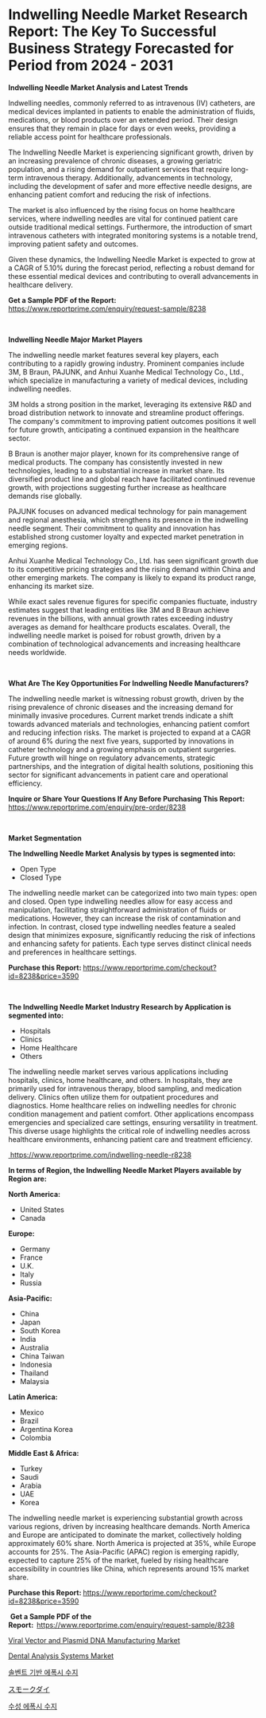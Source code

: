 <p><h1>Indwelling Needle Market Research Report: The Key To Successful Business Strategy Forecasted for Period from 2024 - 2031</h1></p><p><strong>Indwelling Needle Market Analysis and Latest Trends</strong></p>
<p><p>Indwelling needles, commonly referred to as intravenous (IV) catheters, are medical devices implanted in patients to enable the administration of fluids, medications, or blood products over an extended period. Their design ensures that they remain in place for days or even weeks, providing a reliable access point for healthcare professionals.</p><p>The Indwelling Needle Market is experiencing significant growth, driven by an increasing prevalence of chronic diseases, a growing geriatric population, and a rising demand for outpatient services that require long-term intravenous therapy. Additionally, advancements in technology, including the development of safer and more effective needle designs, are enhancing patient comfort and reducing the risk of infections.</p><p>The market is also influenced by the rising focus on home healthcare services, where indwelling needles are vital for continued patient care outside traditional medical settings. Furthermore, the introduction of smart intravenous catheters with integrated monitoring systems is a notable trend, improving patient safety and outcomes.</p><p>Given these dynamics, the Indwelling Needle Market is expected to grow at a CAGR of 5.10% during the forecast period, reflecting a robust demand for these essential medical devices and contributing to overall advancements in healthcare delivery.</p></p>
<p><strong>Get a Sample PDF of the Report:&nbsp;</strong> <a href="https://www.reportprime.com/enquiry/request-sample/8238">https://www.reportprime.com/enquiry/request-sample/8238</a></p>
<p>&nbsp;</p>
<p><strong>Indwelling Needle Major Market Players</strong></p>
<p><p>The indwelling needle market features several key players, each contributing to a rapidly growing industry. Prominent companies include 3M, B Braun, PAJUNK, and Anhui Xuanhe Medical Technology Co., Ltd., which specialize in manufacturing a variety of medical devices, including indwelling needles.</p><p>3M holds a strong position in the market, leveraging its extensive R&D and broad distribution network to innovate and streamline product offerings. The company's commitment to improving patient outcomes positions it well for future growth, anticipating a continued expansion in the healthcare sector.</p><p>B Braun is another major player, known for its comprehensive range of medical products. The company has consistently invested in new technologies, leading to a substantial increase in market share. Its diversified product line and global reach have facilitated continued revenue growth, with projections suggesting further increase as healthcare demands rise globally.</p><p>PAJUNK focuses on advanced medical technology for pain management and regional anesthesia, which strengthens its presence in the indwelling needle segment. Their commitment to quality and innovation has established strong customer loyalty and expected market penetration in emerging regions.</p><p>Anhui Xuanhe Medical Technology Co., Ltd. has seen significant growth due to its competitive pricing strategies and the rising demand within China and other emerging markets. The company is likely to expand its product range, enhancing its market size.</p><p>While exact sales revenue figures for specific companies fluctuate, industry estimates suggest that leading entities like 3M and B Braun achieve revenues in the billions, with annual growth rates exceeding industry averages as demand for healthcare products escalates. Overall, the indwelling needle market is poised for robust growth, driven by a combination of technological advancements and increasing healthcare needs worldwide.</p></p>
<p>&nbsp;</p>
<p><strong>What Are The Key Opportunities For Indwelling Needle Manufacturers?</strong></p>
<p><p>The indwelling needle market is witnessing robust growth, driven by the rising prevalence of chronic diseases and the increasing demand for minimally invasive procedures. Current market trends indicate a shift towards advanced materials and technologies, enhancing patient comfort and reducing infection risks. The market is projected to expand at a CAGR of around 6% during the next five years, supported by innovations in catheter technology and a growing emphasis on outpatient surgeries. Future growth will hinge on regulatory advancements, strategic partnerships, and the integration of digital health solutions, positioning this sector for significant advancements in patient care and operational efficiency.</p></p>
<p><strong>Inquire or Share Your Questions If Any Before Purchasing This Report:</strong> <a href="https://www.reportprime.com/enquiry/pre-order/8238">https://www.reportprime.com/enquiry/pre-order/8238</a></p>
<p>&nbsp;</p>
<p><strong>Market Segmentation</strong></p>
<p><strong>The Indwelling Needle Market Analysis by types is segmented into:</strong></p>
<p><ul><li>Open Type</li><li>Closed Type</li></ul></p>
<p><p>The indwelling needle market can be categorized into two main types: open and closed. Open type indwelling needles allow for easy access and manipulation, facilitating straightforward administration of fluids or medications. However, they can increase the risk of contamination and infection. In contrast, closed type indwelling needles feature a sealed design that minimizes exposure, significantly reducing the risk of infections and enhancing safety for patients. Each type serves distinct clinical needs and preferences in healthcare settings.</p></p>
<p><strong>Purchase this Report:&nbsp;</strong><a href="https://www.reportprime.com/checkout?id=8238&price=3590">https://www.reportprime.com/checkout?id=8238&price=3590</a></p>
<p>&nbsp;</p>
<p><strong>The Indwelling Needle Market Industry Research by Application is segmented into:</strong></p>
<p><ul><li>Hospitals</li><li>Clinics</li><li>Home Healthcare</li><li>Others</li></ul></p>
<p><p>The indwelling needle market serves various applications including hospitals, clinics, home healthcare, and others. In hospitals, they are primarily used for intravenous therapy, blood sampling, and medication delivery. Clinics often utilize them for outpatient procedures and diagnostics. Home healthcare relies on indwelling needles for chronic condition management and patient comfort. Other applications encompass emergencies and specialized care settings, ensuring versatility in treatment. This diverse usage highlights the critical role of indwelling needles across healthcare environments, enhancing patient care and treatment efficiency.</p></p>
<p><a href="https://www.reportprime.com/indwelling-needle-r8238">&nbsp;https://www.reportprime.com/indwelling-needle-r8238</a></p>
<p><strong>In terms of Region, the Indwelling Needle Market Players available by Region are:</strong></p>
<p>
    <p> <strong> North America: </strong>
        <ul>
            <li>United States</li>
            <li>Canada</li>
        </ul>
        </p> 
    <p> <strong> Europe: </strong>
        <ul>
            <li>Germany</li>
            <li>France</li>
            <li>U.K.</li>
            <li>Italy</li>
            <li>Russia</li>
        </ul>
        </p> 
    <p> <strong> Asia-Pacific: </strong>
        <ul>
            <li>China</li>
            <li>Japan</li>
            <li>South Korea</li>
            <li>India</li>
            <li>Australia</li>
            <li>China Taiwan</li>
            <li>Indonesia</li>
            <li>Thailand</li>
            <li>Malaysia</li>
        </ul>
        </p> 
    <p> <strong> Latin America: </strong>
        <ul>
            <li>Mexico</li>
            <li>Brazil</li>
            <li>Argentina Korea</li>
            <li>Colombia</li>
        </ul>
        </p> 
    <p> <strong> Middle East & Africa: </strong>
        <ul>
            <li>Turkey</li>
            <li>Saudi</li>
            <li>Arabia</li>
            <li>UAE</li>
            <li>Korea</li>
        </ul>
    </p>
    </p>
<p><p>The indwelling needle market is experiencing substantial growth across various regions, driven by increasing healthcare demands. North America and Europe are anticipated to dominate the market, collectively holding approximately 60% share. North America is projected at 35%, while Europe accounts for 25%. The Asia-Pacific (APAC) region is emerging rapidly, expected to capture 25% of the market, fueled by rising healthcare accessibility in countries like China, which represents around 15% market share.</p></p>
<p><strong>Purchase this Report: </strong><a href="https://www.reportprime.com/checkout?id=8238&price=3590">https://www.reportprime.com/checkout?id=8238&price=3590</a></p>
<p>&nbsp;<strong>Get a Sample PDF of the Report:&nbsp;&nbsp;</strong><a href="https://www.reportprime.com/enquiry/request-sample/8238">https://www.reportprime.com/enquiry/request-sample/8238</a></p>
<p><strong></strong></p>
<p><p><a href="https://issuu.com/reportprime-2/docs/viral-vector-and-plasmid-dna-manufa_63669242933c54">Viral Vector and Plasmid DNA Manufacturing Market</a></p><p><a href="https://issuu.com/reportprime-2/docs/dental-analysis-systems-market-size_6e0081031ea8a7">Dental Analysis Systems Market</a></p><p><a href="https://medium.com/@scotthereford10/%EA%B8%80%EB%A1%9C%EB%B2%8C-%EC%9A%A9%EC%A0%9C-%EA%B8%B0%EB%B0%98-%EC%97%90%ED%8F%AD%EC%8B%9C-%EC%88%98%EC%A7%80-%EC%8B%9C%EC%9E%A5-%EC%A0%90%EC%9C%A0%EC%9C%A8-%EB%B0%8F-%EC%84%B1%EC%9E%A5-%EA%B8%B0%ED%9A%8C%EC%99%80-%EC%8B%9C%EC%9E%A5-%EA%B7%9C%EB%AA%A8%EB%8A%94-2024%EB%85%84%EB%B6%80%ED%84%B0-2031%EB%85%84%EA%B9%8C%EC%A7%80-6-%EC%9D%98-%EC%97%B0%ED%8F%89%EA%B7%A0-%EC%84%B1%EC%9E%A5%EB%A5%A0-cagr-%EB%A1%9C-%EC%84%B1%EC%9E%A5%ED%95%98%EA%B3%A0-%EC%9E%88%EC%8A%B5%EB%8B%88%EB%8B%A4-696f9bd272c4">솔벤트 기반 에폭시 수지</a></p><p><a href="https://medium.com/@isnamukti10_96948/smoke-dye-market-%E3%81%AE%E3%82%B0%E3%83%AD%E3%83%BC%E3%83%90%E3%83%AB%E5%B8%82%E5%A0%B4%E6%A6%82%E8%A6%81%E3%81%AF-%E4%B8%96%E7%95%8C%E3%81%8A%E3%82%88%E3%81%B3%E4%B8%BB%E8%A6%81%E5%B8%82%E5%A0%B4%E3%81%AB%E3%81%8A%E3%81%91%E3%82%8B%E6%A5%AD%E7%95%8C%E3%81%AB%E5%BD%B1%E9%9F%BF%E3%82%92%E4%B8%8E%E3%81%88%E3%82%8B%E4%B8%BB%E8%A6%81%E3%81%AA%E3%83%88%E3%83%AC%E3%83%B3%E3%83%89%E3%81%AB%E3%81%A4%E3%81%84%E3%81%A6-%E7%8B%AC%E8%87%AA%E3%81%AE%E8%A6%96%E7%82%B9%E3%82%92%E6%8F%90%E4%BE%9B%E3%81%97%E3%81%BE%E3%81%99-fab2c06ef4a3">スモークダイ</a></p><p><a href="https://medium.com/@scotthereford10/%EC%8B%9C%EC%9E%A5-%EC%98%88%EC%B8%A1-%EB%B3%80%ED%99%94-%EA%B8%80%EB%A1%9C%EB%B2%8C-%EC%88%98%EC%84%B1-%EC%97%90%ED%8F%AD%EC%8B%9C-%EC%88%98%EC%A7%80-%EC%8B%9C%EC%9E%A5-%EB%8F%99%ED%96%A5-%EB%B0%8F-%ED%96%A5%ED%9B%84-%ED%8A%B8%EB%A0%8C%EB%93%9C-2024-2031-03a14617a4e9">수성 에폭시 수지</a></p></p>